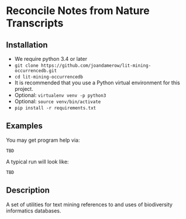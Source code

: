 # Reconcile Notes from Nature Transcripts

## Installation

- We require python 3.4 or later
- `git clone https://github.com/joandamerow/lit-mining-occurrencedb.git`
- `cd lit-mining-occurrencedb`
- It is recommended that you use a Python virtual environment for this project.
- Optional: `virtualenv venv -p python3`
- Optional: `source venv/bin/activate`
- `pip install -r requirements.txt`

## Examples

You may get program help via:
```
TBD
```

A typical run will look like:
```
TBD
```

## Description

A set of utilities for text mining references to and uses of biodiversity informatics databases.
